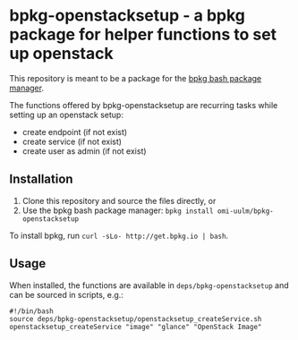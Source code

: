 # bpkg-openstacksetup - a bpkg package for helper functions to set up openstack

This repository is meant to be a package for the [bpkg bash package manager](http://www.bpkg.io/).

The functions offered by bpkg-openstacksetup are recurring tasks while setting up an openstack setup:

- create endpoint (if not exist)
- create service (if not exist)
- create user as admin (if not exist)

## Installation

 1. Clone this repository and source the files directly, or
 2. Use the bpkg bash package manager: `bpkg install omi-uulm/bpkg-openstacksetup`

To install bpkg, run `curl -sLo- http://get.bpkg.io | bash`.

## Usage

When installed, the functions are available in `deps/bpkg-openstacksetup` and can be sourced in scripts, e.g.:

```
#!/bin/bash
source deps/bpkg-openstacksetup/openstacksetup_createService.sh
openstacksetup_createService "image" "glance" "OpenStack Image"
```